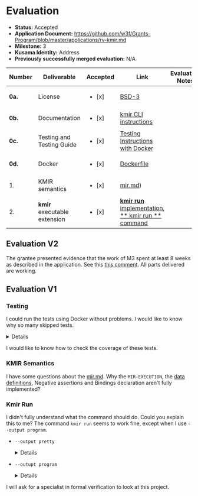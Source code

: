 # Evaluation

- **Status:** Accepted
- **Application Document:** https://github.com/w3f/Grants-Program/blob/master/applications/rv-kmir.md
- **Milestone:** 3
- **Kusama Identity:** Address
- **Previously successfully merged evaluation:** N/A

| Number | Deliverable | Accepted | Link | Evaluation Notes |
| ------ | ----------- | -------- | ---- |----------------- |
| **0a.** | License |<ul><li>[x] </li></ul>| [BSD-3](https://github.com/runtimeverification/mir-semantics/blob/milestone3-deliverable/LICENSE) | |
| **0b.** | Documentation |<ul><li>[x] </li></ul>| [kmir CLI instructions](https://github.com/runtimeverification/mir-semantics/blob/milestone3-deliverable/kmir/README.md) |  |
| **0c.** | Testing and Testing Guide |<ul><li>[x] </li></ul>| [Testing Instructions with Docker](https://github.com/runtimeverification/mir-semantics/tree/milestone3-deliverable#running-integration-tests-with-docker) | |
| **0d.** | Docker |<ul><li>[x] </li></ul>| [Dockerfile](https://github.com/runtimeverification/mir-semantics/blob/milestone3-deliverable/Dockerfile) | |
| 1. | KMIR semantics |<ul><li>[x] </li></ul>| [mir.md](https://github.com/runtimeverification/mir-semantics/blob/milestone3-deliverable/kmir/k-src/mir.md)) |  |
| 2. | **kmir** executable extension |<ul><li>[x] </li></ul>| [**kmir run** implementation](https://github.com/runtimeverification/mir-semantics/blob/e5060a191fabe20799317ad4bd1ed50b4bf1adb9/kmir/src/kmir/__main__.py#L59), [** kmir run ** command](https://github.com/runtimeverification/mir-semantics/blob/milestone3-deliverable/kmir/README.md#kmir-commands) |  |

## Evaluation V2

The grantee presented evidence that the work of M3 spent at least 8 weeks as described in the application. See this [this comment](https://github.com/w3f/Grant-Milestone-Delivery/pull/1021#issuecomment-1769569859). All parts delivered are working.

## Evaluation V1

### Testing

I could run the tests using Docker without problems. I would like to know why so many skipped tests.

<details>

```

platform linux -- Python 3.10.12, pytest-7.4.2, pluggy-1.3.0 -- /home/user/.cache/pypoetry/virtualenvs/kmir-3fIw2bCi-py3.10/bin/python
cachedir: .pytest_cache
rootdir: /home/user/kmir
plugins: xdist-3.3.1, mock-3.11.1, pyk-0.1.431, timeout-2.1.0
4 workers [2695 items]  
scheduling tests via LoadScheduling

src/tests/integration/test_parse.py::test_handwritten_syntax[handwritten-mir/parsing/terminator-call-generic-args.mir]
src/tests/integration/test_parse.py::test_compiletest[compiletest-rs/ui/no-warn-on-field-replace-issue-34101.mir]
src/tests/integration/test_parse.py::test_compiletest[compiletest-rs/ui/drop/drop-on-ret.mir]
src/tests/integration/test_parse.py::test_compiletest[compiletest-rs/ui/unused-move-capture.mir]

...

1173 passed, 1522 skipped in 152.32s (0:02:32)

platform linux -- Python 3.10.12, pytest-7.4.2, pluggy-1.3.0 -- /home/user/.cache/pypoetry/virtualenvs/kmir-3fIw2bCi-py3.10/bin/python
cachedir: .pytest_cache
rootdir: /home/user/kmir
plugins: xdist-3.3.1, mock-3.11.1, pyk-0.1.431, timeout-2.1.0
4 workers [2555 items]  
scheduling tests via LoadScheduling

src/tests/integration/test_run.py::test_compiletest[compiletest-rs/ui/lazy-and-or.mir]
src/tests/integration/test_run.py::test_handwritten[handwritten-mir/execution/arithm-simple.mir]
src/tests/integration/test_run.py::test_compiletest[compiletest-rs/ui/hygiene/trait_items-2.mir]
src/tests/integration/test_run.py::test_compiletest[compiletest-rs/ui/let-else/let-else-binding-explicit-mut-pass.mir]

...

375 passed, 2180 skipped in 177.97s (0:02:57)

platform linux -- Python 3.10.12, pytest-7.4.2, pluggy-1.3.0 -- /home/user/.cache/pypoetry/virtualenvs/kmir-3fIw2bCi-py3.10/bin/python
cachedir: .pytest_cache
rootdir: /home/user/kmir
plugins: xdist-3.3.1, mock-3.11.1, pyk-0.1.431, timeout-2.1.0
4 workers [1 item] 	 
scheduling tests via LoadScheduling

src/tests/integration/test_prove.py::test_pyk_prove[.]

...

1 passed in 129.03s (0:02:09) 

```

</details>

I would like to know how to check the coverage of these tests.

### KMIR Semantics

I have some questions about the [mir.md](https://github.com/runtimeverification/mir-semantics/blob/milestone3-deliverable/kmir/k-src/mir.md). Why the `MIR-EXECUTION`, the [data definitions](https://github.com/runtimeverification/mir-semantics/blob/milestone3-deliverable/kmir/k-src/mir.md#function-definition-processing), Negative assertions and Bindings declaration aren't fully implemented? 

### Kmir Run

I didn't fully understand what the command should do. Could you explain this to me? The command `kmir run` seems to work fine, except when I use `--output program`.

- `--output pretty`

    <details>

    ```
    (kmir-py3.10) user@localhost:~/Documents/kmir/mir-semantics/kmir$ kmir run --definition-dir $(poetry run kbuild which llvm) --output pretty src/tests/integration/test-data/handwritten-rust/const-arithm-simple.mir 
    <generatedTop>
    <k>
        .
    </k>
    <returncode>
        0
    </returncode>
    <mir>
        <simulator>
        <callStack>
            .List
        </callStack>
        <currentBasicBlock>
            3
        </currentBasicBlock>
        <phase>
            Finalization
        </phase>
        </simulator>
        <data>
        <functions>
            <function>
            <fnKey>
                Fn ( main :: .FunctionPath )
            </fnKey>
            <localDecls>
                <localDecl>
                <index>
                    0
                </index>
                <mutability>
                    Not
                </mutability>
                <internal>
                    false
                </internal>
                <ty>
                    ( )
                </ty>
                <value>
                    Unit
                </value>
                </localDecl> <localDecl>
                <index>
                    1
                </index>
                <mutability>
                    Not
                </mutability>
                <internal>
                    false
                </internal>
                <ty>
                    usize 
                </ty>
                <value>
                    42
                </value>
                </localDecl> <localDecl>
                <index>
                    2
                </index>
                <mutability>
                    Not
                </mutability>
                <internal>
                    false
                </internal>
                <ty>
                    usize 
                </ty>
                <value>
                    0
                </value>
                </localDecl> <localDecl>
                <index>
                    3
                </index>
                <mutability>
                    Not
                </mutability>
                <internal>
                    false
                </internal>
                <ty>
                    bool 
                </ty>
                <value>
                    true
                </value>
                </localDecl> <localDecl>
                <index>
                    4
                </index>
                <mutability>
                    Not
                </mutability>
                <internal>
                    false
                </internal>
                <ty>
                    bool 
                </ty>
                <value>
                    false
                </value>
                </localDecl> <localDecl>
                <index>
                    5
                </index>
                <mutability>
                    Not
                </mutability>
                <internal>
                    false
                </internal>
                <ty>
                    bool 
                </ty>
                <value>
                    true
                </value>
                </localDecl> <localDecl>
                <index>
                    6
                </index>
                <mutability>
                    Not
                </mutability>
                <internal>
                    false
                </internal>
                <ty>
                    !
                </ty>
                <value>
                    Never
                </value>
                </localDecl>
            </localDecls>
            <basicBlocks>
                <basicBlock>
                <bbName>
                    0
                </bbName>
                <bbBody>
                    { _1 = const 42_usize ;  _2 = const 0_usize ;  .Statements _3 = test :: .ExpressionPathList ( _1 , _2 , .ArgumentList ) -> bb1  ; }
                </bbBody>
                </basicBlock> <basicBlock>
                <bbName>
                    1
                </bbName>
                <bbBody>
                    { _5 = _3 ;  _4 = Not ( move _5 ) ;  .Statements switchInt ( move _4 ) -> [ 0 : bb3  , .SwitchTargets , otherwise : bb2  ] ; }
                </bbBody>
                </basicBlock> <basicBlock>
                <bbName>
                    2
                </bbName>
                <bbBody>
                    { .Statements _6 = core :: panicking :: panic :: .ExpressionPathList ( const "assertion failed: z" , .ArgumentList ) ; }
                </bbBody>
                </basicBlock> <basicBlock>
                <bbName>
                    3
                </bbName>
                <bbBody>
                    { .Statements return ; }
                </bbBody>
                </basicBlock>
            </basicBlocks>
            </function> <function>
            <fnKey>
                Fn ( test :: .FunctionPath )
            </fnKey>
            <localDecls>
                <localDecl>
                <index>
                    0
                </index>
                <mutability>
                    Not
                </mutability>
                <internal>
                    false
                </internal>
                <ty>
                    bool 
                </ty>
                <value>
                    true
                </value>
                </localDecl> <localDecl>
                <index>
                    1
                </index>
                <mutability>
                    Not
                </mutability>
                <internal>
                    false
                </internal>
                <ty>
                    usize 
                </ty>
                <value>
                    42
                </value>
                </localDecl> <localDecl>
                <index>
                    2
                </index>
                <mutability>
                    Not
                </mutability>
                <internal>
                    false
                </internal>
                <ty>
                    usize 
                </ty>
                <value>
                    0
                </value>
                </localDecl>
            </localDecls>
            <basicBlocks>
                <basicBlock>
                <bbName>
                    0
                </bbName>
                <bbBody>
                    { _0 = Gt ( _1 , _2 ) ;  .Statements return ; }
                </bbBody>
                </basicBlock>
            </basicBlocks>
            </function>
        </functions>
        </data>
    </mir>
    <generatedCounter>
    0
    </generatedCounter>
    ```

    </details>

- `--outupt program`

    <details>

    ```
    (kmir-py3.10) user@localhost:~/Documents/kmir/mir-semantics/kmir$ kmir run --definition-dir $(poetry run kbuild which llvm) --output program src/tests/integration/test-data/handwritten-mir/execution/arithm-simple.mir

    [Error] Internal: Uncaught exception thrown of type AssertionError.
    Please rerun your program with the --debug flag to generate a stack trace, and
    file a bug report at https://github.com/runtimeverification/k/issues
    (AssertionError: null)
    [Error] kore-print: 
    /nix/store/vqfg3dg6fba73bgcwzq4cp2hqilbxphs-k-5.6.110-f2f25ce7986f0c783f6ceeda42
    8d561a42b87f13-maven/bin/kast --input kore --definition 
    /home/user/.kbuild/mir-semantics/672f79c/target/v5.6.110/llvm --output 
    program .krun-2023-10-05-11-43-07-zVjgM9Pwxs/result.kore --color off
    [Error] krun: kore-print --definition 
    /home/user/.kbuild/mir-semantics/672f79c/target/v5.6.110/llvm --output 
    program .krun-2023-10-05-11-43-07-zVjgM9Pwxs/result.kore --color off

    Command krun exited with code 1 for: /tmp/tmplcgjle3k
    ```

    </details>

I will ask for a specialist in formal verification to look at this project.
